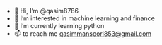 - 👋 Hi, I’m @qasim8786
- 👀 I’m interested in machine learning and finance
- 🌱 I’m currently learning python
- 📫 to reach me qasimmansoori853@gmail.com 

<!---
qasim8786/qasim8786 is a ✨ special ✨ repository because its `README.md` (this file) appears on your GitHub profile.
You can click the Preview link to take a look at your changes.
--->

